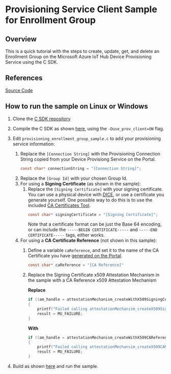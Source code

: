 # Provisioning Service Client Sample for Enrollment Group

## Overview

This is a quick tutorial with the steps to create, update, get, and delete an Enrollment Group on the Microsoft Azure IoT Hub Device Provisioning Service using the C SDK.

## References

[Source Code][source-code-link]

## How to run the sample on Linux or Windows

1. Clone the [C SDK repository][root-link]
2. Compile the C SDK as shown [here][devbox-setup-link], using the `-Duse_prov_client=ON` flag.
3. Edit `provisioning_enrollment_group_sample.c` to add your provisioning service information:
    1. Replace the `[Connection String]` with the Provisioning Connection String copied from your Device Provisiong Service on the Portal.
        ```c
        const char* connectionString = "[Connection String]";
        ```
    2. Replace the `[Group Id]` with your chosen Group Id.
    3. For using a **Signing Certificate** (as shown in the sample):
        1. Replace the `[Signing Certificate]` with your signing certificate. You can use a physical device with [DICE][dice-link], or use a certificate you generate yourself. One possible way to do this is to use the included [CA Certificates Tool][ca-cert-link].
            ```c
            const char* signingCertificate = "[Signing Certificate]";
            ```
            Note that a certificate format can be just the Base 64 encoding, or can include the `-----BEGIN CERTIFICATE-----` and `-----END CERTIFICATE-----` tags, either works.
    4. For using a **CA Certificate Reference** (not shown in this sample):
        1. Define a variable `caReference`, and set it to the name of the CA Certificate you have [generated on the Portal][ca-cert-portal-link].
            ```c
            const char* caReference = "[CA Reference]"
            ```
        2. Replace the Signing Certificate x509 Attestation Mechanism in the sample with a CA Reference x509 Attestation Mechanism

            **Replace**
            ```c
            if ((am_handle = attestationMechanism_createWithX509SigningCert(signingCertificate, NULL)) == NULL)
            {
                printf("Failed calling attestationMechanism_createX509SigningCert\n");
                result = MU_FAILURE;
            }
            ```

            **With**
            ```c
            if ((am_handle = attestationMechanism_createWithX509CAReference(caReference, NULL)) == NULL)
            {
                printf("Failed calling attestationMechansim_createX509CAReference\n");
                result = MU_FAILURE;
            }
            ```


4. Build as shown [here][devbox-setup-link] and run the sample.

[root-link]: https://github.com/Azure/azure-iot-sdk-c
[source-code-link]: ../../src
[dice-link]: https://azure.microsoft.com/en-us/blog/azure-iot-supports-new-security-hardware-to-strengthen-iot-security/
[devbox-setup-link]: ../../../doc/devbox-setup.md
[ca-cert-link]: ../../../tools/CACertificates
[ca-cert-portal-link]: https://docs.microsoft.com/en-us/azure/iot-hub/iot-hub-security-x509-get-started